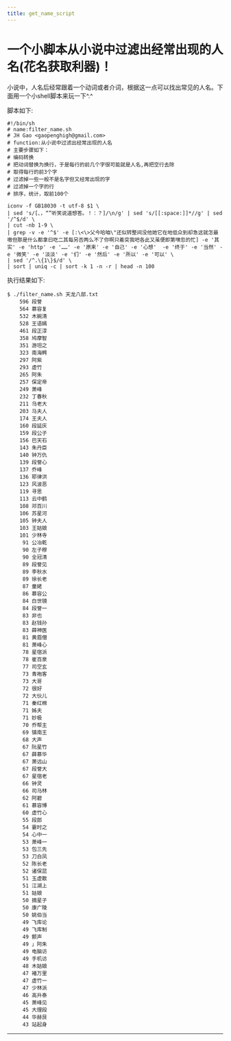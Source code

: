 ```yaml
---
title: get_name_script
---
```


<head>
<link rel='stylesheet' href='/style/github2.css'/>
</head>

一个小脚本从小说中过滤出经常出现的人名(花名获取利器)！
===================================

小说中，人名后经常跟着一个动词或者介词，根据这一点可以找出常见的人名。下面用一个小shell脚本来玩一下^.^

脚本如下:

    #!/bin/sh
    # name:filter_name.sh
    # JH Gao <gaopenghigh@gmail.com>
    # function:从小说中过滤出经常出现的人名
    # 主要步骤如下：
    # 编码转换
    # 把动词替换为换行，于是每行的前几个字很可能就是人名,再把空行去除
    # 取得每行的前3个字
    # 过滤掉一些一般不是名字但又经常出现的字
    # 过滤掉一个字的行
    # 排序，统计，取前100个

    iconv -f GB18030 -t utf-8 $1 \
    | sed 's/[、，“”听笑说道想答。！：？]/\n/g' | sed 's/[[:space:]]*//g' | sed '/^$/d' \
    | cut -nb 1-9 \
    | grep -v -e '^$' -e [:\<\>父今哈咱\"还似转整间没他她它在地低众到却急这就怎最嗷但那是什么都拿曰吃二其每另否两么不了你啊只着突我吧各此又虽便即第嘿忽的忙] -e '其实' -e 'http' -e '……' -e '原来' -e '自己' -e '心想'  -e '终于' -e '当然' -e '微笑' -e '淡淡' -e '们' -e '然后' -e '所以' -e '可以' \
    | sed '/^.\{1\}$/d' \
    | sort | uniq -c | sort -k 1 -n -r | head -n 100

执行结果如下:

    $ ./filter_name.sh 天龙八部.txt
        596 段誉
        564 慕容复
        532 木婉清
        528 王语嫣
        461 段正淳
        358 鸠摩智
        351 游坦之
        323 南海鳄
        297 阿紫
        293 虚竹
        265 阿朱
        257 保定帝
        249 萧峰
        232 丁春秋
        211 乌老大
        203 马夫人
        174 王夫人
        160 段延庆
        159 段公子
        156 巴天石
        143 朱丹臣
        140 钟万仇
        139 段誉心
        137 乔峰
        136 耶律洪
        123 风波恶
        119 寻思
        113 云中鹤
        108 邓百川
        106 苏星河
        105 钟夫人
        103 王姑娘
        101 少林寺
         91 公冶乾
         90 左子穆
         90 全冠清
         89 段誉见
         89 李秋水
         89 徐长老
         87 童姥
         86 慕容公
         84 白世镜
         84 段誉一
         83 非也
         83 赵钱孙
         83 薛神医
         81 黄眉僧
         81 萧峰心
         78 星宿派
         78 崔百泉
         77 司空玄
         73 青袍客
         73 大哥
         72 很好
         72 大伙儿
         71 秦红棉
         71 姊夫
         71 妙极
         70 乔帮主
         69 镇南王
         68 大声
         67 阮星竹
         67 薛慕华
         67 萧远山
         67 段誉大
         67 星宿老
         66 钟灵
         66 司马林
         62 阿碧
         61 慕容博
         60 虚竹心
         55 段郎
         54 霎时之
         54 心中一
         53 萧峰一
         53 包三先
         53 刀白凤
         52 陈长老
         52 诸保昆
         51 玉虚散
         51 江湖上
         51 姑娘
         50 摘星子
         50 康广陵
         50 姚伯当
         49 飞库论
         49 飞库制
         49 颤声
         49 」阿朱
         49 电脑访
         49 手机访
         48 木姑娘
         47 褚万里
         47 虚竹一
         47 少林派
         46 高升泰
         45 萧峰见
         45 大理段
         44 华赫艮
         43 站起身

----

<div id="disqus_thread"></div>
<script type="text/javascript">
/* * * CONFIGURATION VARIABLES: EDIT BEFORE PASTING INTO YOUR WEBPAGE * * */
    var disqus_shortname = 'gaopenghigh'; // required: replace example with your forum shortname

    /* * * DON'T EDIT BELOW THIS LINE * * */
    (function() {
        var dsq = document.createElement('script'); dsq.type = 'text/javascript'; dsq.async = true;
        dsq.src = '//' + disqus_shortname + '.disqus.com/embed.js';
        (document.getElementsByTagName('head')[0] || document.getElementsByTagName('body')[0]).appendChild(dsq);
    })();
</script>
<script>
  (function(i,s,o,g,r,a,m){i['GoogleAnalyticsObject']=r;i[r]=i[r]||function(){
  (i[r].q=i[r].q||[]).push(arguments)},i[r].l=1*new Date();a=s.createElement(o),
  m=s.getElementsByTagName(o)[0];a.async=1;a.src=g;m.parentNode.insertBefore(a,m)
  })(window,document,'script','//www.google-analytics.com/analytics.js','ga');

  ga('create', 'UA-40539766-1', 'github.com');
  ga('send', 'pageview');

</script>